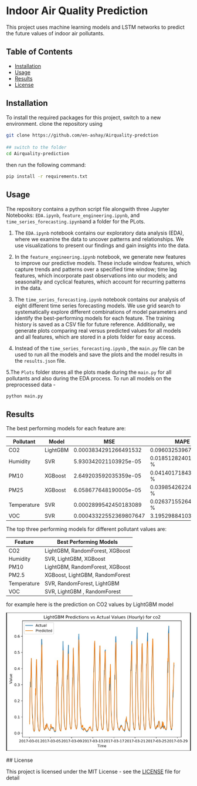 # Indoor Air Quality Prediction

This project uses machine learning models and LSTM networks to predict the future values of indoor air pollutants.

## Table of Contents

* [Installation](#installation)
* [Usage](#usage)
* [Results](#results)
* [License](#license)

## Installation

To install the required packages for this project, switch to a new environment. clone the repository using 



```sh
git clone https://github.com/en-ashay/Airquality-predction

## switch to the folder 
cd Airquality-prediction

```
then  run the following command:

```sh
pip install -r requirements.txt
```

## Usage

The repository contains a python script file  alongwith three Jupyter Notebooks: `EDA.ipynb`, `feature_engineering.ipynb`, and `time_series_forecasting.ipynb`and a folder for the PLots.

1. The `EDA.ipynb` notebook contains our exploratory data analysis (EDA), where we examine the data to uncover patterns and relationships. We use visualizations to present our findings and gain insights into the data.

2. In the `feature_engineering.ipynb` notebook, we generate new features to improve our predictive models. These include window features, which capture trends and patterns over a specified time window; time lag features, which incorporate past observations into our models; and seasonality and cyclical features, which account for recurring patterns in the data.

3. The `time_series_forecasting.ipynb` notebook contains our analysis of eight different time series forecasting models. We use grid search to systematically explore different combinations of model parameters and identify the best-performing models for each feature. The training history is saved as a CSV file for future reference. Additionally, we generate plots comparing real versus predicted values for all models and all features, which are stored in a plots folder for easy access.

4. Instead of the `time_series_forecasting.ipynb` , the `main.py` file can be used to run all the models and save the plots and the model results in the `results.json` file.

5.The `Plots` folder stores all the plots made during the `main.py` for all pollutants and also during the EDA process.
To run all models on the preprocessed data -

```sh
python main.py
```
## Results

The best performing models for each feature are:

| Pollutant | Model | MSE | MAPE |
| --- | --- | --- | --- |
| CO2 | LightGBM | 0.0003834291266491532 | 0.0960325396742516 % |
| Humidity | SVR | 5.930342021103925e-05 | 0.01851282401967276 % |
| PM10 | XGBoost | 2.649203592035359e-05 | 0.041401718434739304 % |
| PM25 | XGBoost | 6.058677648190005e-05 | 0.03985426224063079 % |
| Temperature | SVR | 0.0002899542450183089 | 0.026371552642149455 % |
| VOC | SVR | 0.00043322552369807647 | 3.195298841037611 % |



The top three performing models for different pollutant values are:

| Feature     | Best Performing Models |
|-------------|------------------------|
| CO2         | LightGBM, RandomForest, XGBoost |
| Humidity    | SVR, LightGBM, XGBoost |
| PM10        | LightGBM, RandomForest, XGBoost |
| PM2.5       | XGBoost, LightGBM, RandomForest |
| Temperature | SVR, RandomForest, LightGBM |
| VOC         | SVR, LightGBM , RandomForest


for example here is the prediction on CO2 values by LightGBM model
<!-- ![Image](Plots/co2.png) -->
<p align="center">
  <img src="Plots/co2.png" alt="alt text" width="600"/>
</p>
## License

This project is licensed under the MIT License - see the [LICENSE](LICENSE) file for detail

